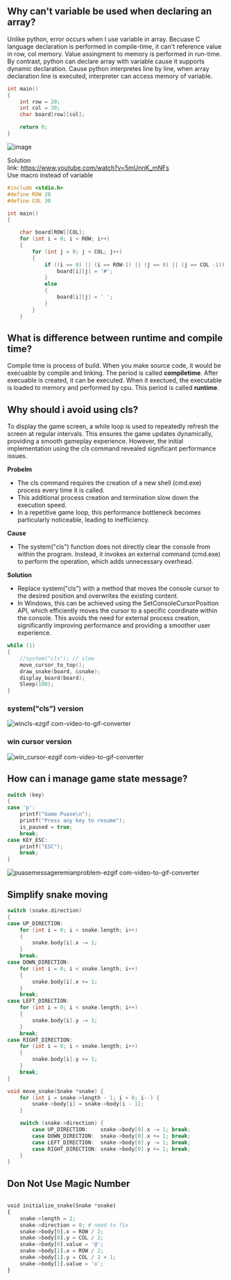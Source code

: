 ## Why can't variable be used when declaring an array?
Unlike python, error occurs when I use variable in array. Becuase C language declaration is performed in compile-time, it can't reference value in row, col memory. Value assingment to memory is performed in run-time. By contrast, python can declare array with variable cause it supports dynamic declaration. Cause python interpretes line by line, when array declaration line is executed, interpreter can access memory of variable.
```c
int main()
{
	int row = 20;
	int col = 30;
	char board[row][col];

	return 0;
}
```
![image](https://github.com/user-attachments/assets/cb7f12ca-db44-4d94-a652-a9bc62f6c6e4)


Solution   
link: https://www.youtube.com/watch?v=5mUnnK_mNFs   
Use macro instead of variable

```c
#include <stdio.h>
#define ROW 20
#define COL 30

int main() 
{

	char board[ROW][COL];
	for (int i = 0; i < ROW; i++)
	{
		for (int j = 0; j < COL; j++)
		{
			if ((i == 0) || (i == ROW-1) || (j == 0) || (j == COL -1)) {
				board[i][j] = '#';
			}
			else
			{
				board[i][j] = ' ';
			}
		}
	}
```
## What is difference between runtime and compile time?
Compile time is process of build. When you make source code, it would be execuable by compile and linking. The period is called __compiletime__.
After execuable is created, it can be executed. When it exectued, the executable is loaded to memory and performed by cpu. This period is called __runtime__.


## Why should i avoid using cls?
To display the game screen, a while loop is used to repeatedly refresh the screen at regular intervals. This ensures the game updates dynamically, providing a smooth gameplay experience. However, the initial implementation using the cls command revealed significant performance issues.

__Probelm__
- The cls command requires the creation of a new shell (cmd.exe) process every time it is called.
- This additional process creation and termination slow down the execution speed.
- In a repetitive game loop, this performance bottleneck becomes particularly noticeable, leading to inefficiency.

__Cause__
- The system("cls") function does not directly clear the console from within the program. Instead, it invokes an external command (cmd.exe) to perform the operation, which adds unnecessary overhead.

__Solution__
- Replace system("cls") with a method that moves the console cursor to the desired position and overwrites the existing content.
- In Windows, this can be achieved using the SetConsoleCursorPosition API, which efficiently moves the cursor to a specific coordinate within the console. This avoids the need for external process creation, significantly improving performance and providing a smoother user experience.

```c
while (1)
{
	//system("cls"); // slow
	move_cursor_to_top();
	draw_snake(board, &snake);
	display_board(board);
	Sleep(100);
}
```
### __system("cls") version__   
![wincls-ezgif com-video-to-gif-converter](https://github.com/user-attachments/assets/2724430f-f0f9-4be8-9537-327f12b27034)

### __win cursor version__
![win_cursor-ezgif com-video-to-gif-converter](https://github.com/user-attachments/assets/6a411d91-679c-41b5-8863-f3906439685a)

## How can i manage game state message?
```c
switch (key)
{
case 'p':
    printf("Game Puase\n");
    printf("Press any key to resume");
    is_paused = true;
    break;
case KEY_ESC:
    printf("ESC");
    break;
}
```
![puasemessageremianproblem-ezgif com-video-to-gif-converter](https://github.com/user-attachments/assets/bb7660b3-02b7-4130-b26e-84a768313223)

## Simplify snake moving
```c
switch (snake.direction)
{
case UP_DIRECTION:
	for (int i = 0; i < snake.length; i++)
	{
		snake.body[i].x -= 1;
	}
	break;
case DOWN_DIRECTION:
	for (int i = 0; i < snake.length; i++)
	{
		snake.body[i].x += 1;
	}
	break;
case LEFT_DIRECTION:
	for (int i = 0; i < snake.length; i++)
	{
		snake.body[i].y -= 1;
	}
	break;
case RIGHT_DIRECTION:
	for (int i = 0; i < snake.length; i++)
	{
		snake.body[i].y += 1;
	}
	break;
}
```
```c
void move_snake(Snake *snake) {
    for (int i = snake->length - 1; i > 0; i--) {
        snake->body[i] = snake->body[i - 1];
    }

    switch (snake->direction) {
        case UP_DIRECTION:    snake->body[0].x -= 1; break;
        case DOWN_DIRECTION:  snake->body[0].x += 1; break;
        case LEFT_DIRECTION:  snake->body[0].y -= 1; break;
        case RIGHT_DIRECTION: snake->body[0].y += 1; break;
    }
}
```

## Don Not Use Magic Number

```python

void initialize_snake(Snake *snake)
{
	snake->length = 2;
	snake->direction = 0; # need to fix 
	snake->body[0].x = ROW / 2;
	snake->body[0].y = COL / 2;
	snake->body[0].value = '@';
	snake->body[1].x = ROW / 2;
	snake->body[1].y = COL / 2 + 1;
	snake->body[1].value = 'o';
}
```

